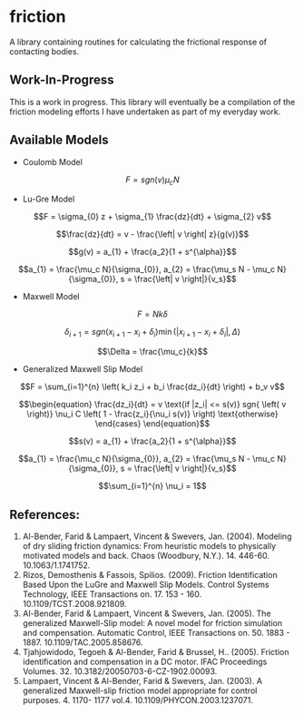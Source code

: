 # friction
A library containing routines for calculating the frictional response of contacting bodies.

## Work-In-Progress
This is a work in progress.  This library will eventually be a compilation of the friction modeling efforts I have undertaken as part of my everyday work.

## Available Models
- Coulomb Model
```math
F = sgn{ \left( v \right)} \mu_{c} N
```
- Lu-Gre Model
```math
F = \sigma_{0} z + \sigma_{1} \frac{dz}{dt} + \sigma_{2} v
```
```math
\frac{dz}{dt} = v - \frac{\left| v \right| z}{g(v)}
```
```math
g(v) = a_{1} + \frac{a_2}{1 + s^{\alpha}}
```
```math
a_{1} = \frac{\mu_c N}{\sigma_{0}}, a_{2} = \frac{\mu_s N - \mu_c N}{\sigma_{0}}, s = \frac{\left| v \right|}{v_s}
```
- Maxwell Model
```math
F = N k \delta
```
```math
\delta_{i+1} = sgn \left( x_{i+1} - x_{i} + \delta_{i} \right) \min \left( \left| x_{i+1} - x_{i} + \delta_{i} \right|, \Delta \right)
```
```math
\Delta = \frac{\mu_c}{k}
```
- Generalized Maxwell Slip Model
```math
F = \sum_{i=1}^{n} \left( k_i z_i + b_i \frac{dz_i}{dt} \right) + b_v v
```
```math
\begin{equation}
\frac{dz_i}{dt} = 
v \text{if |z_i| <= s(v)}
sgn{ \left( v \right)} \nu_i C \left( 1 - \frac{z_i}{\nu_i s(v)} \right) \text{otherwise}
\end{cases}
\end{equation}
```
```math
s(v) = a_{1} + \frac{a_2}{1 + s^{\alpha}}
```
```math
a_{1} = \frac{\mu_c N}{\sigma_{0}}, a_{2} = \frac{\mu_s N - \mu_c N}{\sigma_{0}}, s = \frac{\left| v \right|}{v_s}
```
```math
\sum_{i=1}^{n} \nu_i = 1
```

## References:
1. Al-Bender, Farid & Lampaert, Vincent & Swevers, Jan. (2004). Modeling of dry sliding friction dynamics: From heuristic models to physically motivated models and back. Chaos (Woodbury, N.Y.). 14. 446-60. 10.1063/1.1741752. 
2. Rizos, Demosthenis & Fassois, Spilios. (2009). Friction Identification Based Upon the LuGre and Maxwell Slip Models. Control Systems Technology, IEEE Transactions on. 17. 153 - 160. 10.1109/TCST.2008.921809. 
3. Al-Bender, Farid & Lampaert, Vincent & Swevers, Jan. (2005). The generalized Maxwell-Slip model: A novel model for friction simulation and compensation. Automatic Control, IEEE Transactions on. 50. 1883 - 1887. 10.1109/TAC.2005.858676. 
4. Tjahjowidodo, Tegoeh & Al-Bender, Farid & Brussel, H.. (2005). Friction identification and compensation in a DC motor. IFAC Proceedings Volumes. 32. 10.3182/20050703-6-CZ-1902.00093. 
5. Lampaert, Vincent & Al-Bender, Farid & Swevers, Jan. (2003). A generalized Maxwell-slip friction model appropriate for control purposes. 4. 1170- 1177 vol.4. 10.1109/PHYCON.2003.1237071. 